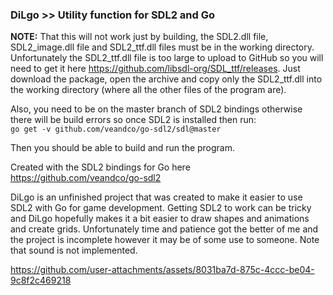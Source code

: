 ### DiLgo >> Utility function for SDL2 and Go

**NOTE:** That this will not work just by building, the SDL2.dll file, SDL2_image.dll file and SDL2_ttf.dll files must be in the working directory. Unfortunately the SDL2_ttf.dll file is too large to upload to GitHub so you will need to get it here https://github.com/libsdl-org/SDL_ttf/releases. Just download the package, open the archive and copy only the SDL2_ttf.dll into the working directory (where all the other files of the program are). 

Also, you need to be on the master branch of SDL2 bindings otherwise there will be build errors so once SDL2 is installed then run:<br>
```go get -v github.com/veandco/go-sdl2/sdl@master``` 

Then you should be able to build and run the program.

Created with the SDL2 bindings for Go here https://github.com/veandco/go-sdl2

DiLgo is an unfinished project that was created to make it easier to use SDL2 with Go for game development. Getting SDL2 to work can be tricky and DiLgo hopefully makes it a bit easier to draw shapes and animations and create grids. Unfortunately time and patience got the better of me and the project is incomplete however it may be of some use to someone. Note that sound is not implemented. 

https://github.com/user-attachments/assets/8031ba7d-875c-4ccc-be04-9c8f2c469218

